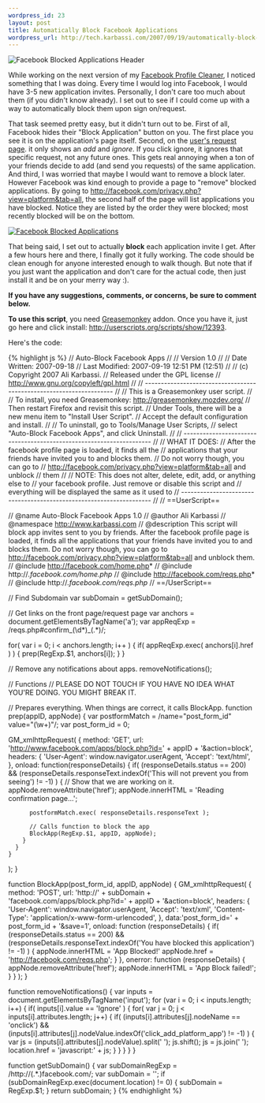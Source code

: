 ```yaml
--- 
wordpress_id: 23
layout: post
title: Automatically Block Facebook Applications
wordpress_url: http://tech.karbassi.com/2007/09/19/automatically-block-facebook-applications/
---
```

![Facebook Blocked Applications Header](http://farm2.static.flickr.com/1062/1407940597_db8b874706_o.png)

While working on the next version of my [Facebook Profile Cleaner](http://tech.karbassi.com/2007/08/27/facebook-profile-cleaner/ "Facebook Profile Cleaner"), I noticed something that I was doing. Every time I would log into Facebook, I would have 3-5 new application invites. Personally, I don't care too much about them (if you didn't know already). I set out to see if I could come up with a way to automatically block them upon sign on/request.

That task seemed pretty easy, but it didn't turn out to be. First of all, Facebook hides their "Block Application" button on you. The first place you see it is on the application's page itself. Second, on the [user's request page](http://facebook.com/reqs.php). it only shows an *add* and *ignore*. If you click ignore, it ignores that specific request, not any future ones. This gets real annoying when a ton of your friends decide to add (and send you requests) of the same application. And third, I was worried that maybe I would want to remove a block later. However Facebook was kind enough to provide a page to "remove" blocked applications. By going to <http://facebook.com/privacy.php?view=platform&tab=all>, the second half of the page will list applications you have blocked. Notice they are listed by the order they were blocked; most recently blocked will be on the bottom.

[![Facebook Blocked Applications](http://farm2.static.flickr.com/1131/1407935807_3cf0193602_o.png)](http://www.flickr.com/photos/mrwoot/1407935807/)

That being said, I set out to actually **block** each application invite I get. After a few hours here and there, I finally got it fully working. The code should be clean enough for anyone interested enough to walk though. But note that if you just want the application and don't care for the actual code, then just install it and be on your merry way :).

**If you have any suggestions, comments, or concerns, be sure to comment below.**

**To use this script**, you need [Greasemonkey](https://addons.mozilla.org/en-US/firefox/addon/748) addon. Once you have it, just go here and click install: <http://userscripts.org/scripts/show/12393>.

Here's the code:

{% highlight js %}
// Auto-Block Facebook Apps
//
// Version 1.0
//
// Date Written: 2007-09-18
// Last Modified: 2007-09-19 12:51 PM (12:51)
//
// (c) Copyright 2007 Ali Karbassi.
// Released under the GPL license
// http://www.gnu.org/copyleft/gpl.html
//
// --------------------------------------------------------------------
//
// This is a Greasemonkey user script.
//
// To install, you need Greasemonkey: http://greasemonkey.mozdev.org/
// Then restart Firefox and revisit this script.
// Under Tools, there will be a new menu item to "Install User Script".
// Accept the default configuration and install.
//
// To uninstall, go to Tools/Manage User Scripts,
// select "Auto-Block Facebook Apps", and click Uninstall.
//
// --------------------------------------------------------------------
//
// WHAT IT DOES:
// After the facebook profile page is loaded, it finds all the
// applications that your friends have invited you to and blocks them.
// Do not worry though, you can go to
// http://facebook.com/privacy.php?view=platform&tab=all and unblock
// them
//
// NOTE: This does not alter, delete, edit, add, or anything else to
//       your facebook profile. Just remove or disable this script and
//       everything will be displayed the same as it used to
// --------------------------------------------------------------------
//
// ==UserScript==

// @name        Auto-Block Facebook Apps 1.0
// @author      Ali Karbassi
// @namespace   http://www.karbassi.com
// @description This script will block app invites sent to you by friends. After the facebook profile page is loaded, it finds all the applications that your friends have invited you to and blocks them. Do not worry though, you can go to http://facebook.com/privacy.php?view=platform&tab=all and unblock them.
// @include     http://facebook.com/home.php*
// @include     http://*.facebook.com/home.php*
// @include     http://facebook.com/reqs.php*
// @include     http://*.facebook.com/reqs.php*
// ==/UserScript==



// Find Subdomain
var subDomain = getSubDomain();

// Get links on the front page/request page
var anchors = document.getElementsByTagName('a');
var appReqExp = /reqs\.php#confirm_(\d*)_(.*)/;

for( var i = 0; i &lt; anchors.length; i++ )
{
  if( appReqExp.exec( anchors[i].href ) )
  {
    prep(RegExp.$1, anchors[i]);
  }
}

// Remove any notifications about apps.
removeNotifications();


// Functions
// PLEASE DO NOT TOUCH IF YOU HAVE NO IDEA WHAT YOU'RE DOING. YOU MIGHT BREAK IT.

// Prepares everything. When things are correct, it calls BlockApp.
function prep(appID, appNode)
{
  var postformMatch = /name="post_form_id" value="(\w+)"/;
  var post_form_id = 0;

  GM_xmlhttpRequest(
    {
      method: 'GET',
      url: 'http://www.facebook.com/apps/block.php?id=' + appID + '&action=block',
      headers:
      {
        'User-Agent': window.navigator.userAgent,
        'Accept': 'text/html',
      },
      onload: function(responseDetails)
      {
        if( (responseDetails.status == 200) && (responseDetails.responseText.indexOf('This will not prevent you from seeing') != -1) )
        {
          // Show that we are working on it.
          appNode.removeAttribute('href');
          appNode.innerHTML = 'Reading confirmation page...';

          postformMatch.exec( responseDetails.responseText );

          // Calls function to block the app
          BlockApp(RegExp.$1, appID, appNode);
        }
      }
    }
  );
}

function BlockApp(post_form_id, appID, appNode)
{
  GM_xmlhttpRequest(
    {
      method: 'POST',
      url: 'http://' + subDomain + 'facebook.com/apps/block.php?id=' + appID + '&action=block',
      headers:
      {
        'User-Agent': window.navigator.userAgent,
        'Accept': 'text/xml',
        'Content-Type': 'application/x-www-form-urlencoded',
      },
      data:'post_form_id=' + post_form_id + '&save=1',
      onload: function (responseDetails)
      {
        if( (responseDetails.status == 200) && (responseDetails.responseText.indexOf('You have blocked this application') != -1) )
        {
          appNode.innerHTML = 'App Blocked!'
          appNode.href = 'http://facebook.com/reqs.php';
        }
      },
      onerror: function (responseDetails)
      {
        appNode.removeAttribute('href');
        appNode.innerHTML = 'App Block failed!';
      }
    }
  );
}

function removeNotifications()
{
  var inputs = document.getElementsByTagName('input');
  for (var i = 0; i < inputs.length; i++)
  {
    if( inputs[i].value == 'Ignore' )
    {
      for( var j = 0; j < inputs[i].attributes.length; j++)
      {
        if( (inputs[i].attributes[j].nodeName == 'onclick') && (inputs[i].attributes[j].nodeValue.indexOf('click_add_platform_app') != -1) )
        {
          var js = (inputs[i].attributes[j].nodeValue).split(' ');
          js.shift();
          js = js.join(' ');
          location.href = 'javascript:' + js;
        }
      }
    }
  }
}

function getSubDomain()
{
  var subDomainRegExp = /http:\/\/(.*\.)facebook\.com/;
  var subDomain = '';
  if (subDomainRegExp.exec(document.location) != 0)
  {
    subDomain = RegExp.$1;
  }
  return subDomain;
}
{% endhighlight %}
